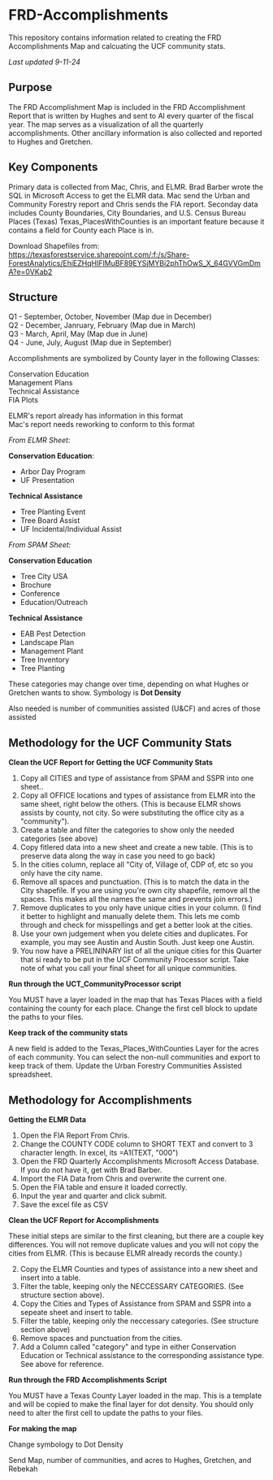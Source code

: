 # FRD-Accomplishments 
This repository contains information related to creating the FRD Accomplishments Map and calcuating the UCF community stats.<br>

*Last updated 9-11-24*
## Purpose
The FRD Accomplishment Map is included in the FRD Accomplishment Report that is written by Hughes and sent to Al every quarter of the fiscal year. The map serves as a visualization of all the quarterly accomplishments. Other ancillary information is also collected and reported to Hughes and Gretchen. 
## Key Components
Primary data is collected from Mac, Chris, and ELMR. Brad Barber wrote the SQL in Microsoft Access to get the ELMR data. Mac send the Urban and Community Forestry report and Chris sends the FIA report. 
Seconday data includes County Boundaries, City Boundaries, and U.S. Census Bureau Places (Texas) 
Texas_PlacesWithCounties is an important feature because it contains a field for County each Place is in. 

Download Shapefiles from:
https://texasforestservice.sharepoint.com/:f:/s/Share-ForestAnalytics/EhiEZHqHIFlMuBF89EYSjMYBi2phThOwS_X_64GVVGmDmA?e=0VKab2
## Structure
Q1 - September, October, November (Map due in December) <br>
Q2 - December, Janruary, February (Map due in March)<br>
Q3 - March, April, May (Map due in June)<br>
Q4 - June, July, August (Map due in September)<br>

Accomplishments are symbolized by County layer in the following Classes:<br>

Conservation Education<br>
Management Plans<br>
Technical Assistance<br>
FIA Plots<br>

ELMR's report already has information in this format <br>
Mac's report needs reworking to conform to this format <br>

*From ELMR Sheet:* <br>

**Conservation Education**: <br>
*  Arbor Day Program <br>
*  UF Presentation <br>

**Technical Assistance**<br>
*  Tree Planting Event<br>
*  Tree Board Assist<br>
*  UF Incidental/Individual Assist<br>

*From SPAM Sheet:* <br>

**Conservation Education**<br>
*  Tree City USA<br>
*  Brochure<br>
*  Conference<br>
*  Education/Outreach<br>

**Technical Assistance** <br>
*  EAB Pest Detection<br>
*  Landscape Plan<br>
*  Management Plant<br>
*  Tree Inventory<br>
*  Tree Planting<br>

These categories may change over time, depending on what Hughes or Gretchen wants to show. 
Symbology is **Dot Density**<br>

Also needed is number of communities assisted (U&CF) and acres of those assisted

## Methodology for the UCF Community Stats

**Clean the UCF Report for Getting the UCF Community Stats**
 1. Copy all CITIES and type of assistance from SPAM and SSPR into one sheet..
 2. Copy all OFFICE locations and types of assistance from ELMR into the same sheet, right below the others. (This is because ELMR shows assists by county, not city. So were substituting the office city as a "community").
 3. Create a table and filter the categories to show only the needed categories (see above)
 4. Copy fitlered data into a new sheet and create a new table. (This is to preserve data along the way in case you need to go back)
 5. In the cities column, replace all "City of, Village of, CDP of, etc so you only have the city name.
 6. Remove all spaces and punctuation. (This is to match the data in the City shapefile. If you are using you're own city shapefile, remove all the spaces. This makes all the names the same and prevents join errors.)
 7. Remove duplicates to you only have unique cities in your column. (I find it better to highlight and manually delete them. This lets me comb through and check for misspellings and get a better look at the cities.
 8. Use your own judgement when you delete cities and duplicates. For example, you may see Austin and Austin South. Just keep one Austin.
 9. You now have a PRELININARY list of all the unique cities for this Quarter that si ready to be put in the UCF Community Processor script. Take note of what you call your final sheet for all unique communities.

**Run through the UCT_CommunityProcessor script**

You MUST have a layer loaded in the map that has Texas Places with a field containing the county for each place. Change the first cell block to update the paths to your files. 

**Keep track of the community stats**

A new field is added to the Texas_Places_WithCounties Layer for the acres of each community. You can select the non-null communities and export to keep track of them. Update the Urban Forestry Communities Assisted spreadsheet.

## Methodology for Accomplishments 

**Getting the ELMR Data**

1. Open the FIA Report From Chris.
2. Change the COUNTY CODE column to SHORT TEXT and convert to 3 character length. In excel, its =A1(TEXT, "000")
3. Open the FRD Quarterly Accomplishments Microsoft Access Database. If you do not have it, get with Brad Barber.
4. Import the FIA Data from Chris and overwrite the current one.
5. Open the FIA table and ensure it loaded correctly.
6. Input the year and quarter and click submit.
7. Save the excel file as CSV

**Clean the UCF Report for Accomplishments**

These initial steps are similar to the first cleaning, but there are a couple key differences. You will not remove duplicate values and you will not copy the cities from ELMR. (This is because ELMR already records the county.)

2. Copy the ELMR Counties and types of assistance into a new sheet and insert into a table.
3. Filter the table, keeping only the NECCESSARY CATEGORIES. (See structure section above).
6. Copy the Cities and Types of Assistance from SPAM and SSPR into a sepeate sheet and insert to table.
7. Filter the table, keeping only the neccessary categories. (See structure section above)
8. Remove spaces and punctuation from the cities.
9. Add a Column called "category" and type in either Conservation Education or Technical assistance to the corresponding assistance type. See above for reference.

**Run through the FRD Accomplishments Script**

You MUST have a Texas County Layer loaded in the map. This is a template and will be copied to make the final layer for dot density. You should only need to alter the first cell to update the paths to your files. 

**For making the map**

Change symbology to Dot Density

Send Map, number of communities, and acres to Hughes, Gretchen, and Rebekah




